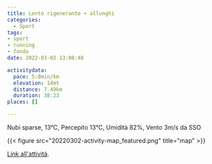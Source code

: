 ```yaml
---
title: Lento rigenerante + allunghi
categories: 
  - Sport
tags: 
- sport
- running
- fondo
date: 2022-03-02 13:08:48

activitydata:
  pace: 5:8min/km
  elevation: 14mt
  distance: 7.49km
  duration: 38:23
places: []

---
```


Nubi sparse, 13°C, Percepito 13°C, Umidità 82%, Vento 3m/s da SSO

<!--more-->

{{<  figure src="20220302-activity-map_featured.png" title="map" >}}

[Link all'attività](https://strava.com/activities/6761113890).
